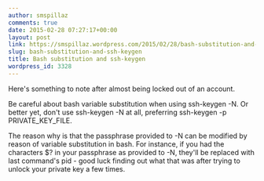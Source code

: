 ```yaml
---
author: smspillaz
comments: true
date: 2015-02-28 07:27:17+00:00
layout: post
link: https://smspillaz.wordpress.com/2015/02/28/bash-substitution-and-ssh-keygen/
slug: bash-substitution-and-ssh-keygen
title: Bash substitution and ssh-keygen
wordpress_id: 3328
---
```


Here's something to note after almost being locked out of an account.

Be careful about bash variable substitution when using ssh-keygen -N. Or better yet, don't use ssh-keygen -N at all, preferring ssh-keygen -p PRIVATE_KEY_FILE.

The reason why is that the passphrase provided to -N can be modified by reason of variable substitution in bash. For instance, if you had the characters $? in your passphrase as provided to -N, they'll be replaced with last command's pid - good luck finding out what that was after trying to unlock your private key a few times.
